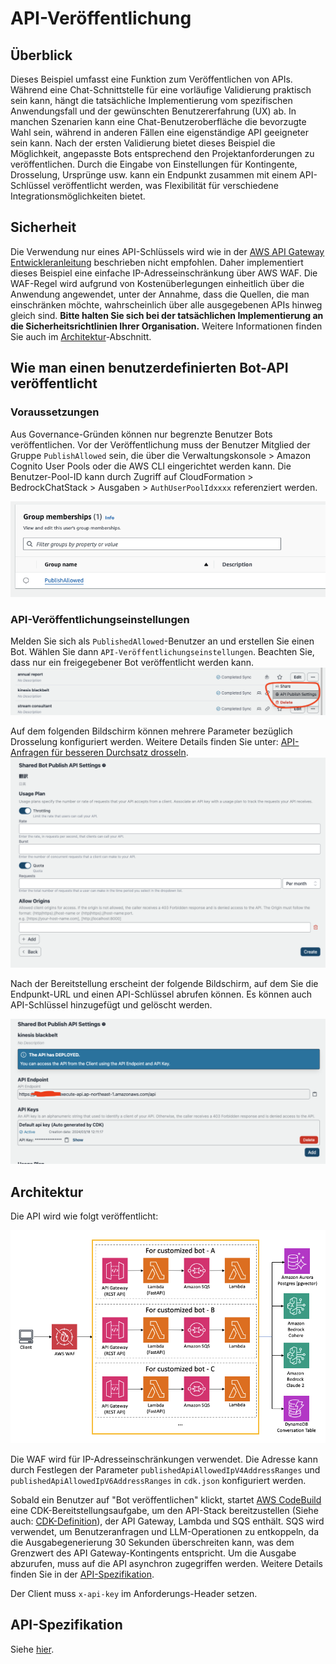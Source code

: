 # API-Veröffentlichung

## Überblick

Dieses Beispiel umfasst eine Funktion zum Veröffentlichen von APIs. Während eine Chat-Schnittstelle für eine vorläufige Validierung praktisch sein kann, hängt die tatsächliche Implementierung vom spezifischen Anwendungsfall und der gewünschten Benutzererfahrung (UX) ab. In manchen Szenarien kann eine Chat-Benutzeroberfläche die bevorzugte Wahl sein, während in anderen Fällen eine eigenständige API geeigneter sein kann. Nach der ersten Validierung bietet dieses Beispiel die Möglichkeit, angepasste Bots entsprechend den Projektanforderungen zu veröffentlichen. Durch die Eingabe von Einstellungen für Kontingente, Drosselung, Ursprünge usw. kann ein Endpunkt zusammen mit einem API-Schlüssel veröffentlicht werden, was Flexibilität für verschiedene Integrationsmöglichkeiten bietet.

## Sicherheit

Die Verwendung nur eines API-Schlüssels wird wie in der [AWS API Gateway Entwickleranleitung](https://docs.aws.amazon.com/apigateway/latest/developerguide/api-gateway-api-usage-plans.html) beschrieben nicht empfohlen. Daher implementiert dieses Beispiel eine einfache IP-Adresseinschränkung über AWS WAF. Die WAF-Regel wird aufgrund von Kostenüberlegungen einheitlich über die Anwendung angewendet, unter der Annahme, dass die Quellen, die man einschränken möchte, wahrscheinlich über alle ausgegebenen APIs hinweg gleich sind. **Bitte halten Sie sich bei der tatsächlichen Implementierung an die Sicherheitsrichtlinien Ihrer Organisation.** Weitere Informationen finden Sie auch im [Architektur](#architektur)-Abschnitt.

## Wie man einen benutzerdefinierten Bot-API veröffentlicht

### Voraussetzungen

Aus Governance-Gründen können nur begrenzte Benutzer Bots veröffentlichen. Vor der Veröffentlichung muss der Benutzer Mitglied der Gruppe `PublishAllowed` sein, die über die Verwaltungskonsole > Amazon Cognito User Pools oder die AWS CLI eingerichtet werden kann. Die Benutzer-Pool-ID kann durch Zugriff auf CloudFormation > BedrockChatStack > Ausgaben > `AuthUserPoolIdxxxx` referenziert werden.

![](./imgs/group_membership_publish_allowed.png)

### API-Veröffentlichungseinstellungen

Melden Sie sich als `PublishedAllowed`-Benutzer an und erstellen Sie einen Bot. Wählen Sie dann `API-Veröffentlichungseinstellungen`. Beachten Sie, dass nur ein freigegebener Bot veröffentlicht werden kann.
![](./imgs/bot_api_publish_screenshot.png)

Auf dem folgenden Bildschirm können mehrere Parameter bezüglich Drosselung konfiguriert werden. Weitere Details finden Sie unter: [API-Anfragen für besseren Durchsatz drosseln](https://docs.aws.amazon.com/apigateway/latest/developerguide/api-gateway-request-throttling.html).
![](./imgs/bot_api_publish_screenshot2.png)

Nach der Bereitstellung erscheint der folgende Bildschirm, auf dem Sie die Endpunkt-URL und einen API-Schlüssel abrufen können. Es können auch API-Schlüssel hinzugefügt und gelöscht werden.

![](./imgs/bot_api_publish_screenshot3.png)

## Architektur

Die API wird wie folgt veröffentlicht:

![](./imgs/published_arch.png)

Die WAF wird für IP-Adresseinschränkungen verwendet. Die Adresse kann durch Festlegen der Parameter `publishedApiAllowedIpV4AddressRanges` und `publishedApiAllowedIpV6AddressRanges` in `cdk.json` konfiguriert werden.

Sobald ein Benutzer auf "Bot veröffentlichen" klickt, startet [AWS CodeBuild](https://aws.amazon.com/codebuild/) eine CDK-Bereitstellungsaufgabe, um den API-Stack bereitzustellen (Siehe auch: [CDK-Definition](../cdk/lib/api-publishment-stack.ts)), der API Gateway, Lambda und SQS enthält. SQS wird verwendet, um Benutzeranfragen und LLM-Operationen zu entkoppeln, da die Ausgabegenerierung 30 Sekunden überschreiten kann, was dem Grenzwert des API Gateway-Kontingents entspricht. Um die Ausgabe abzurufen, muss auf die API asynchron zugegriffen werden. Weitere Details finden Sie in der [API-Spezifikation](#api-specification).

Der Client muss `x-api-key` im Anforderungs-Header setzen.

## API-Spezifikation

Siehe [hier](https://aws-samples.github.io/bedrock-chat).